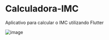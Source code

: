 # Calculadora-IMC
 Aplicativo para calcular o IMC utilizando Flutter
 
![image](https://user-images.githubusercontent.com/101115599/231170152-ff445151-ae7f-423f-984a-5da250b506cf.png)
